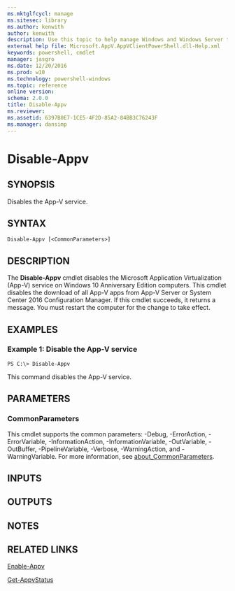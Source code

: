 ```yaml
---
ms.mktglfcycl: manage
ms.sitesec: library
ms.author: kenwith
author: kenwith
description: Use this topic to help manage Windows and Windows Server technologies with Windows PowerShell.
external help file: Microsoft.AppV.AppVClientPowerShell.dll-Help.xml
keywords: powershell, cmdlet
manager: jasgro
ms.date: 12/20/2016
ms.prod: w10
ms.technology: powershell-windows
ms.topic: reference
online version: 
schema: 2.0.0
title: Disable-Appv
ms.reviewer:
ms.assetid: 6397B0E7-1CE5-4F2D-85A2-84BB3C76243F
ms.manager: dansimp
---
```


# Disable-Appv

## SYNOPSIS
Disables the App-V service.

## SYNTAX

```
Disable-Appv [<CommonParameters>]
```

## DESCRIPTION
The **Disable-Appv** cmdlet disables the Microsoft Application Virtualization (App-V) service on Windows 10 Anniversary Edition computers.
This cmdlet disables the download of all App-V apps from App-V Server or System Center 2016 Configuration Manager.
If this cmdlet succeeds, it returns a message.
You must restart the computer for the change to take effect.

## EXAMPLES

### Example 1: Disable the App-V service
```
PS C:\> Disable-Appv
```

This command disables the App-V service.

## PARAMETERS

### CommonParameters
This cmdlet supports the common parameters: -Debug, -ErrorAction, -ErrorVariable, -InformationAction, -InformationVariable, -OutVariable, -OutBuffer, -PipelineVariable, -Verbose, -WarningAction, and -WarningVariable. For more information, see [about_CommonParameters](http://go.microsoft.com/fwlink/?LinkID=113216).

## INPUTS

## OUTPUTS

## NOTES

## RELATED LINKS

[Enable-Appv](./Enable-Appv.md)

[Get-AppvStatus](./Get-AppvStatus.md)

